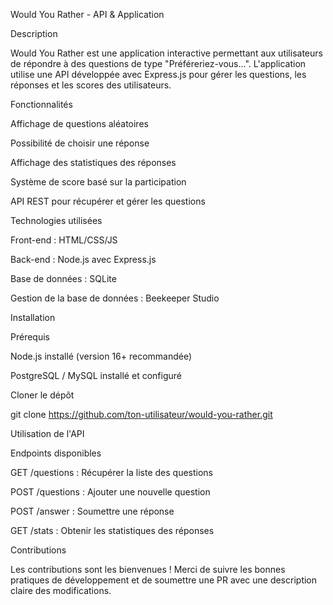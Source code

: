 Would You Rather - API & Application

Description

Would You Rather est une application interactive permettant aux utilisateurs de répondre à des questions de type "Préféreriez-vous...". L'application utilise une API développée avec Express.js pour gérer les questions, les réponses et les scores des utilisateurs.

Fonctionnalités

Affichage de questions aléatoires

Possibilité de choisir une réponse

Affichage des statistiques des réponses

Système de score basé sur la participation

API REST pour récupérer et gérer les questions

Technologies utilisées

Front-end : HTML/CSS/JS

Back-end : Node.js avec Express.js

Base de données : SQLite

Gestion de la base de données : Beekeeper Studio

Installation

Prérequis

Node.js installé (version 16+ recommandée)

PostgreSQL / MySQL installé et configuré

Cloner le dépôt

git clone https://github.com/ton-utilisateur/would-you-rather.git

Utilisation de l'API

Endpoints disponibles

GET /questions : Récupérer la liste des questions

POST /questions : Ajouter une nouvelle question

POST /answer : Soumettre une réponse

GET /stats : Obtenir les statistiques des réponses

Contributions

Les contributions sont les bienvenues ! Merci de suivre les bonnes pratiques de développement et de soumettre une PR avec une description claire des modifications.
